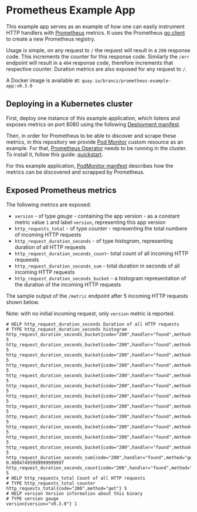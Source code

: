 # Prometheus Example App

This example app serves as an example of how one can easily instrument HTTP handlers with [Prometheus][prometheus] metrics. It uses the Prometheus [go client][client-golang] to create a new Prometheus registry.

Usage is simple, on any request to `/` the request will result in a `200` response code. This increments the counter for this response code. Similarly the `/err` endpoint will result in a `404` response code, therefore increments that respective counter. Duration metrics are also exposed for any request to `/`.

A Docker image is available at: `quay.io/brancz/prometheus-example-app:v0.3.0`

## Deploying in a Kubernetes cluster

First, deploy one instance of this example application, which listens and exposes metrics on port 8080 using the following [Deployment manifest](manifests/app.yaml).

Then, in order for Prometheus to be able to discover and scrape these metrics, in this repository we provide [Pod Monitor][prometheus-operator-crd] custom resource as an example. For that, [Prometheus Operator][prometheus-operator] needs to be running in the cluster. To install it, follow this guide: [quickstart][prometheus-operator-quickstart].

For this example application, [PodMonitor manifest](manifests/pod-monitor.yaml) describes how the metrics can be discovered and scrapped by Prometheus.

[prometheus]:https://prometheus.io/
[client-golang]:https://github.com/prometheus/client_golang
[prometheus-operator]:https://github.com/prometheus-operator/prometheus-operator
[prometheus-operator-quickstart]:https://github.com/coreos/prometheus-operator#quickstart
[prometheus-operator-crd]:https://github.com/coreos/prometheus-operator#customresourcedefinitions

## Exposed Prometheus metrics

The following metrics are exposed:

- `version` - of type _gauge_ - containing the app version - as a constant metric value `1` and label `version`, representing this app version
- `http_requests_total` - of type _counter_ - representing the total numbere of incoming HTTP requests
- `http_request_duration_seconds` - of type _histogram_, representing duration of all HTTP requests
- `http_request_duration_seconds_count`- total count of all incoming HTTP requeests
- `http_request_duration_seconds_sum` - total duration in seconds of all incoming HTTP requests
- `http_request_duration_seconds_bucket` - a histogram representation of the duration of the incoming HTTP requests

The sample output of the `/metric` endpoint after 5 incoming HTTP requests shown below.

Note: with no initial incoming request, only `version` metric is reported.

```
# HELP http_request_duration_seconds Duration of all HTTP requests
# TYPE http_request_duration_seconds histogram
http_request_duration_seconds_bucket{code="200",handler="found",method="get",le="0.005"} 5
http_request_duration_seconds_bucket{code="200",handler="found",method="get",le="0.01"} 5
http_request_duration_seconds_bucket{code="200",handler="found",method="get",le="0.025"} 5
http_request_duration_seconds_bucket{code="200",handler="found",method="get",le="0.05"} 5
http_request_duration_seconds_bucket{code="200",handler="found",method="get",le="0.1"} 5
http_request_duration_seconds_bucket{code="200",handler="found",method="get",le="0.25"} 5
http_request_duration_seconds_bucket{code="200",handler="found",method="get",le="0.5"} 5
http_request_duration_seconds_bucket{code="200",handler="found",method="get",le="1"} 5
http_request_duration_seconds_bucket{code="200",handler="found",method="get",le="2.5"} 5
http_request_duration_seconds_bucket{code="200",handler="found",method="get",le="5"} 5
http_request_duration_seconds_bucket{code="200",handler="found",method="get",le="10"} 5
http_request_duration_seconds_bucket{code="200",handler="found",method="get",le="+Inf"} 5
http_request_duration_seconds_sum{code="200",handler="found",method="get"} 0.00047495999999999997
http_request_duration_seconds_count{code="200",handler="found",method="get"} 5
# HELP http_requests_total Count of all HTTP requests
# TYPE http_requests_total counter
http_requests_total{code="200",method="get"} 5
# HELP version Version information about this binary
# TYPE version gauge
version{version="v0.3.0"} 1
```
